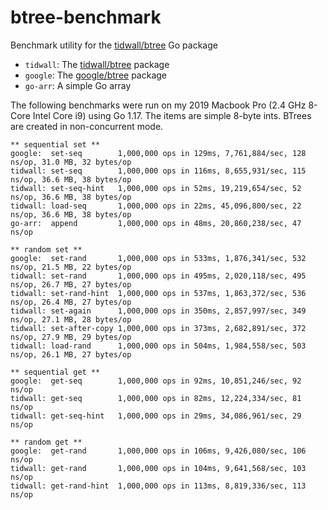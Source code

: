 # btree-benchmark

Benchmark utility for the [tidwall/btree](https://github.com/tidwall/btree) Go package

- `tidwall`: The [tidwall/btree](https://github.com/tidwall/btree) package
- `google`: The [google/btree](https://github.com/google/btree) package
- `go-arr`: A simple Go array

The following benchmarks were run on my 2019 Macbook Pro (2.4 GHz 8-Core Intel Core i9) 
using Go 1.17. The items are simple 8-byte ints. BTrees are created in non-concurrent mode.

```
** sequential set **
google:  set-seq        1,000,000 ops in 129ms, 7,761,884/sec, 128 ns/op, 31.0 MB, 32 bytes/op
tidwall: set-seq        1,000,000 ops in 116ms, 8,655,931/sec, 115 ns/op, 36.6 MB, 38 bytes/op
tidwall: set-seq-hint   1,000,000 ops in 52ms, 19,219,654/sec, 52 ns/op, 36.6 MB, 38 bytes/op
tidwall: load-seq       1,000,000 ops in 22ms, 45,096,800/sec, 22 ns/op, 36.6 MB, 38 bytes/op
go-arr:  append         1,000,000 ops in 48ms, 20,860,238/sec, 47 ns/op

** random set **
google:  set-rand       1,000,000 ops in 533ms, 1,876,341/sec, 532 ns/op, 21.5 MB, 22 bytes/op
tidwall: set-rand       1,000,000 ops in 495ms, 2,020,118/sec, 495 ns/op, 26.7 MB, 27 bytes/op
tidwall: set-rand-hint  1,000,000 ops in 537ms, 1,863,372/sec, 536 ns/op, 26.4 MB, 27 bytes/op
tidwall: set-again      1,000,000 ops in 350ms, 2,857,997/sec, 349 ns/op, 27.1 MB, 28 bytes/op
tidwall: set-after-copy 1,000,000 ops in 373ms, 2,682,891/sec, 372 ns/op, 27.9 MB, 29 bytes/op
tidwall: load-rand      1,000,000 ops in 504ms, 1,984,558/sec, 503 ns/op, 26.1 MB, 27 bytes/op

** sequential get **
google:  get-seq        1,000,000 ops in 92ms, 10,851,246/sec, 92 ns/op
tidwall: get-seq        1,000,000 ops in 82ms, 12,224,334/sec, 81 ns/op
tidwall: get-seq-hint   1,000,000 ops in 29ms, 34,086,961/sec, 29 ns/op

** random get **
google:  get-rand       1,000,000 ops in 106ms, 9,426,080/sec, 106 ns/op
tidwall: get-rand       1,000,000 ops in 104ms, 9,641,568/sec, 103 ns/op
tidwall: get-rand-hint  1,000,000 ops in 113ms, 8,819,336/sec, 113 ns/op
```
